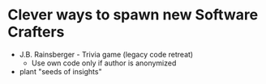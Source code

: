 # Clever ways to spawn new Software Crafters

- J.B. Rainsberger - Trivia game (legacy code retreat)
  - Use own code only if author is anonymized
- plant "seeds of insights"
